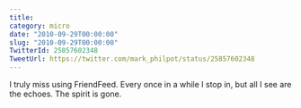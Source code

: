 ```yaml
---
title: 
category: micro
date: "2010-09-29T00:00:00"
slug: "2010-09-29T00:00:00"
TwitterId: 25857602348
TweetUrl: https://twitter.com/mark_philpot/status/25857602348
---
```


I truly miss using FriendFeed. Every once in a while I stop in, but all I see
are the echoes. The spirit is gone.
